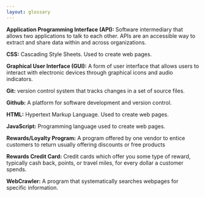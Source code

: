 ```yaml
---
layout: glossary
---
```


**Application Programming Interface (API):** Software intermediary that allows two applications to talk to each other. APIs are an accessible way to extract and share data within and across organizations.

**CSS:** Cascading Style Sheets. Used to create web pages.

**Graphical User Interface (GUI):** A form of user interface that allows users to interact with electronic devices through graphical icons and audio indicators.

**Git:** version control system that tracks changes in a set of source files.

**Github:** A platform for software development and version control.

**HTML:** Hypertext Markup Language. Used to create web pages.

**JavaScript:** Programming language used to create web pages.

**Rewards/Loyalty Program:** A program offered by one vendor to entice customers to return usually offering discounts or free products

**Rewards Credit Card:** Credit cards which offer you some type of reward, typically cash back, points, or travel miles, for every dollar a customer spends.

**WebCrawler:** A program that systematically searches webpages for specific information.

